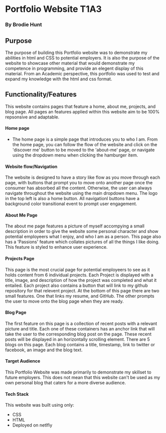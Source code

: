 

# Portfolio Website T1A3

### By Brodie Hunt

## Purpose

The purpose of building this Portfolio website was to demonstrate my abilities in html and CSS to potential employers. It is also the purpose of the website to showcase other material that would demonstrate my competence in programming, and provide an elegent display of this material. From an Academic perspective, this portfolio was used to test and expand my knowledge with the html and css format.

## Functionality/Features

   This website contains pages that feature a home, about me, projects, and blog page. All pages an features applied within this website aim to be 100% repsonsive and adaptable. 

#### Home page

- The home page is a simple page that introduces you to who I am. From the home page, you can follow the flow of the website and click on the 'discover me' button to be moved to the 'about-me' page, or navigate using the dropdown menu when clicking the hamburger item. 

#### Website flow/Navigation

The website is designed to have a story like flow as you move through each page, with buttons that prompt you to move onto another page once the consumer has absorbed all the content. Otherwise, the user can always navigate throughout the website using the main dropdown menu. The logo in the top left is also a home button. All navigationl buttons have a background color transitional event to prompt user engagement. 

#### About Me Page

The about me page features a picture of myself accompying a small description in order to give the website some personal character and show potential employeers what I enjoy, and who I am as a person. This page also has a 'Passions' feature which collates pictures of all the things I like doing. This feature is styled to enhance user experience. 

#### Projects Page

This page is the most crucial page for potential employeers to see as it holds content from 6 individual projects. Each Project is displayed with a title, image, and description of how the project was completed and what it entailed. Each project also contains a button that will link to my github repository for that relevent project. At the bottom of this page there are two small features. One that links my resume, and GitHub. The other prompts the user to move onto the blog page when they are ready. 

#### Blog Page

The first feature on this page is a collection of recent posts with a relevant picture and title. Each one of these containers has an anchor link that will take the user to the corresponding blog post on the page. These recent posts will be displayed in an horizontally scrolling element. There are 5 blogs on this page. Each blog contains a title, timestamp, link to twitter or facebook, an image and the blog text. 

#### Target Audience

This Portfolio Website was made primarily to demonstrate my skillset to future employers. This does not mean that this website can't be used as my own personal blog that caters for a more diverse audience. 

#### Tech Stack

This website was built using only:

- CSS 
- HTML
- Deployed on netlfiy

